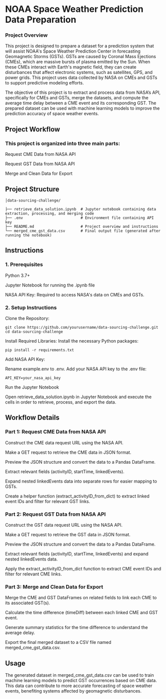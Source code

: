 # NOAA Space Weather Prediction Data Preparation
### Project Overview
This project is designed to prepare a dataset for a prediction system that will assist NOAA's Space Weather Prediction Center in forecasting Geomagnetic Storms (GSTs). GSTs are caused by Coronal Mass Ejections (CMEs), which are massive bursts of plasma emitted by the Sun. When these CMEs interact with Earth's magnetic field, they can create disturbances that affect electronic systems, such as satellites, GPS, and power grids. This project uses data collected by NASA on CMEs and GSTs to support predictive modeling efforts.

The objective of this project is to extract and process data from NASA’s API, specifically for CMEs and GSTs, merge the datasets, and compute the average time delay between a CME event and its corresponding GST. The prepared dataset can be used with machine learning models to improve the prediction accuracy of space weather events.

## Project Workflow
### This project is organized into three main parts:

Request CME Data from NASA API

Request GST Data from NASA API

Merge and Clean Data for Export

## Project Structure

```
│data-sourcing-challenge/

├── retrieve_data_solution.ipynb  # Jupyter notebook containing data extraction, processing, and merging code
├── .env                          # Environment file containing API key
├── README.md                     # Project overview and instructions
└── merged_cme_gst_data.csv       # Final output file (generated after running the notebook)
```

## Instructions

### 1. Prerequisites
Python 3.7+

Jupyter Notebook for running the .ipynb file

NASA API Key: Required to access NASA's data on CMEs and GSTs.

### 2. Setup Instructions

Clone the Repository:

```
git clone https://github.com/yourusername/data-sourcing-challenge.git
cd data-sourcing-challenge
```

Install Required Libraries: Install the necessary Python packages:

```
pip install -r requirements.txt
```

Add NASA API Key:

Rename example.env to .env.
Add your NASA API key to the .env file:

```
API_KEY=your_nasa_api_key
```

Run the Jupyter Notebook

Open retrieve_data_solution.ipynb in Jupyter Notebook and execute the cells in order to retrieve, process, and export the data.


## Workflow Details

### Part 1: Request CME Data from NASA API

Construct the CME data request URL using the NASA API.

Make a GET request to retrieve the CME data in JSON format.

Preview the JSON structure and convert the data to a Pandas DataFrame.

Extract relevant fields (activityID, startTime, linkedEvents).

Expand nested linkedEvents data into separate rows for easier mapping to GSTs.

Create a helper function (extract_activityID_from_dict) to extract linked event IDs and filter for relevant GST links.


### Part 2: Request GST Data from NASA API

Construct the GST data request URL using the NASA API.

Make a GET request to retrieve the GST data in JSON format.

Preview the JSON structure and convert the data to a Pandas DataFrame.

Extract relevant fields (activityID, startTime, linkedEvents) and expand nested linkedEvents data.

Apply the extract_activityID_from_dict function to extract CME event IDs and filter for relevant CME links.


### Part 3: Merge and Clean Data for Export

Merge the CME and GST DataFrames on related fields to link each CME to its associated GST(s).

Calculate the time difference (timeDiff) between each linked CME and GST event.

Generate summary statistics for the time difference to understand the average delay.

Export the final merged dataset to a CSV file named merged_cme_gst_data.csv.


## Usage

The generated dataset in merged_cme_gst_data.csv can be used to train machine learning models to predict GST occurrences based on CME data. This data can contribute to more accurate forecasting of space weather events, benefiting systems affected by geomagnetic disturbances.












